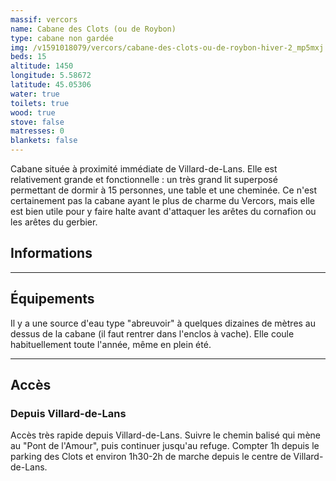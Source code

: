 ```yaml
---
massif: vercors
name: Cabane des Clots (ou de Roybon)
type: cabane non gardée
img: /v1591018079/vercors/cabane-des-clots-ou-de-roybon-hiver-2_mp5mxj.jpg
beds: 15
altitude: 1450
longitude: 5.58672
latitude: 45.05306
water: true
toilets: true
wood: true
stove: false
matresses: 0
blankets: false
---
```


Cabane située à proximité immédiate de Villard-de-Lans. Elle est relativement grande et fonctionnelle : un très grand lit superposé permettant de dormir à 15 personnes, une table et une cheminée. Ce n'est certainement pas la cabane ayant le plus de charme du Vercors, mais elle est bien utile pour y faire halte avant d'attaquer les arêtes du cornafion ou les arêtes du gerbier.

## Informations

<grid :altitude="altitude" :beds="beds" :longitude="longitude" :latitude="longitude"></grid>

---

## Équipements

<grid :matresses="matresses" :blankets="blankets" :stove="stove" :wood="wood" :water="water" :toilets="toilets"></grid>

Il y a une source d'eau type "abreuvoir" à quelques dizaines de mètres au dessus de la cabane (il faut rentrer dans l'enclos à vache). Elle coule habituellement toute l'année, même en plein été.

---

## Accès

### Depuis Villard-de-Lans

Accès très rapide depuis Villard-de-Lans. Suivre le chemin balisé qui mène au "Pont de l'Amour", puis continuer jusqu'au refuge. Compter 1h depuis le parking des Clots et environ 1h30-2h de marche depuis le centre de Villard-de-Lans.
